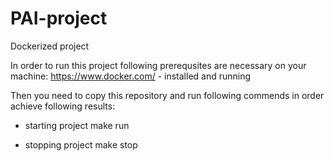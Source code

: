 # PAI-project
Dockerized project

In order to run this project following prerequsites are necessary on your machine:
https://www.docker.com/ - installed and running

Then you need to copy this repository and run following commends in order achieve following results:
- starting project
make run

- stopping project
make stop
